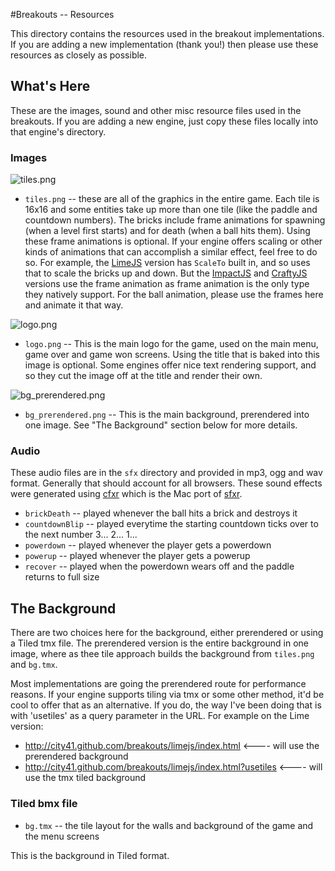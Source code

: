 #Breakouts -- Resources

This directory contains the resources used in the breakout implementations. If you are adding a new implementation (thank you!) then please use these resources as closely as possible.

## What's Here

These are the images, sound and other misc resource files used in the breakouts. If you are adding a new engine, just copy these files locally into that engine's directory.

### Images

![tiles.png](https://raw.github.com/city41/breakouts/master/resources/tiles.png)  
* `tiles.png` -- these are all of the graphics in the entire game. Each tile is 16x16 and some entities take up more than one tile (like the paddle and countdown numbers). The bricks include frame animations for spawning (when a level first starts) and for death (when a ball hits them). Using these frame animations is optional. If your engine offers scaling or other kinds of animations that can accomplish a similar effect, feel free to do so. For example, the [LimeJS](https://github.com/city41/breakouts/tree/master/breakouts/limejs) version has `ScaleTo` built in, and so uses that to scale the bricks up and down. But the [ImpactJS](https://github.com/city41/breakouts/tree/master/breakouts/impactjs) and [CraftyJS](https://github.com/city41/breakouts/tree/master/breakouts/craftyjs) versions use the frame animation as frame animation is the only type they natively support. For the ball animation, please use the frames here and animate it that way.  

![logo.png](https://raw.github.com/city41/breakouts/master/resources/logo.png)  
* `logo.png` --  This is the main logo for the game, used on the main menu, game over and game won screens. Using the title that is baked into this image is optional. Some engines offer nice text rendering support, and so they cut the image off at the title and render their own.

![bg_prerendered.png](https://raw.github.com/city41/breakouts/master/resources/bg_prerendered.png)  
* `bg_prerendered.png` --  This is the main background, prerendered into one image. See "The Background" section below for more details.


### Audio

These audio files are in the `sfx` directory and provided in mp3, ogg and wav format. Generally that should account for all browsers. These sound effects were generated using [cfxr](http://thirdcog.eu/apps/cfxr) which is the Mac port of [sfxr](http://www.drpetter.se/project_sfxr.html).

* `brickDeath` -- played whenever the ball hits a brick and destroys it
* `countdownBlip` -- played everytime the starting countdown ticks over to the next number 3... 2... 1...
* `powerdown` -- played whenever the player gets a powerdown
* `powerup` -- played whenever the player gets a powerup
* `recover` -- played when the powerdown wears off and the paddle returns to full size

## The Background

There are two choices here for the background, either prerendered or using a Tiled tmx file. The prerendered version is the entire background in one image, where as thee tile approach builds the background from `tiles.png` and `bg.tmx`.  
  
Most implementations are going the prerendered route for performance reasons. If your engine supports tiling via tmx or some other method, it'd be cool to offer that as an alternative. If you do, the way I've been doing that is with 'usetiles' as a query parameter in the URL. For example on the Lime version:  
  
* http://city41.github.com/breakouts/limejs/index.html <---- will use the prerendered background
* http://city41.github.com/breakouts/limejs/index.html?usetiles <---- will use the tmx tiled background

### Tiled bmx file

* `bg.tmx` -- the tile layout for the walls and background of the game and the menu screens

This is the background in Tiled format.
